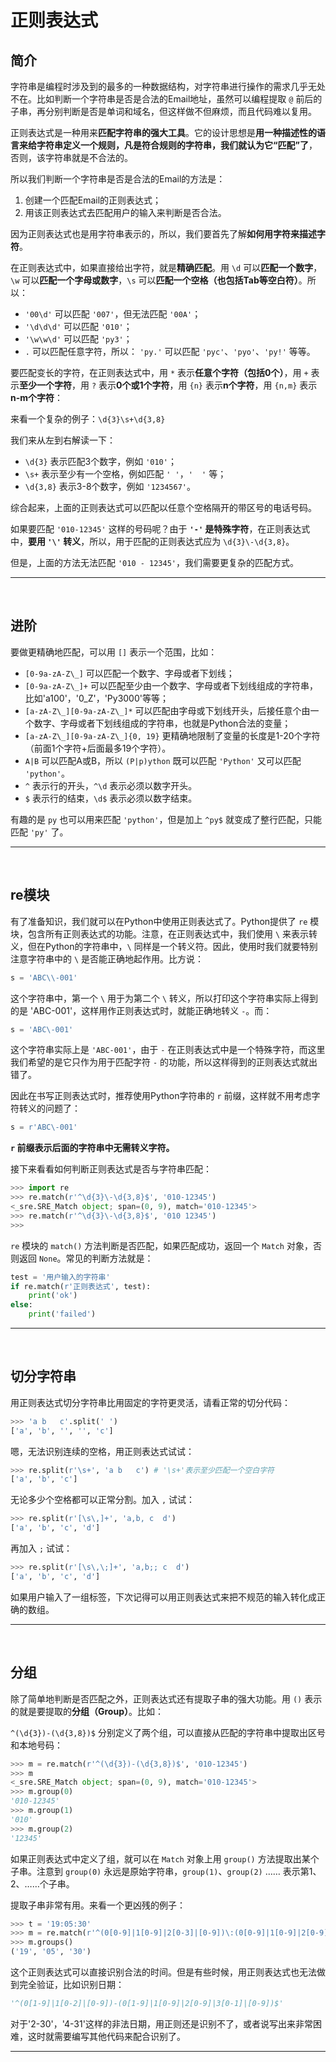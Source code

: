 # 正则表达式

## 简介

字符串是编程时涉及到的最多的一种数据结构，对字符串进行操作的需求几乎无处不在。比如判断一个字符串是否是合法的Email地址，虽然可以编程提取 `@` 前后的子串，再分别判断是否是单词和域名，但这样做不但麻烦，而且代码难以复用。

正则表达式是一种用来**匹配字符串的强大工具**。它的设计思想是**用一种描述性的语言来给字符串定义一个规则，凡是符合规则的字符串，我们就认为它“匹配”了**，否则，该字符串就是不合法的。

所以我们判断一个字符串是否是合法的Email的方法是：

1. 创建一个匹配Email的正则表达式；
2. 用该正则表达式去匹配用户的输入来判断是否合法。

因为正则表达式也是用字符串表示的，所以，我们要首先了解**如何用字符来描述字符**。

在正则表达式中，如果直接给出字符，就是**精确匹配**。用 `\d` 可以**匹配一个数字**，`\w` 可以**匹配一个字母或数字**，`\s` 可以**匹配一个空格（也包括Tab等空白符）**。所以：

- `'00\d'` 可以匹配 `'007'`，但无法匹配 `'00A'`；
- `'\d\d\d'` 可以匹配 `'010'`；
- `'\w\w\d'` 可以匹配 `'py3'`；
- `.` 可以匹配任意字符，所以： `'py.'` 可以匹配 `'pyc'`、`'pyo'`、`'py!'` 等等。

要匹配变长的字符，在正则表达式中，用 `*` 表示**任意个字符（包括0个）**，用 `+` 表示**至少一个字符**，用 `?` 表示**0个或1个字符**，用 `{n}` 表示**n个字符**，用 `{n,m}` 表示**n-m个字符**：

来看一个复杂的例子：`\d{3}\s+\d{3,8}`

我们来从左到右解读一下：

- `\d{3}` 表示匹配3个数字，例如 `'010'`；
- `\s+` 表示至少有一个空格，例如匹配 `' '`，`'  '` 等；
- `\d{3,8}` 表示3-8个数字，例如 `'1234567'`。

综合起来，上面的正则表达式可以匹配以任意个空格隔开的带区号的电话号码。

如果要匹配 `'010-12345'` 这样的号码呢？由于 **`'-'` 是特殊字符**，在正则表达式中，**要用 `'\'` 转义**，所以，用于匹配的正则表达式应为 `\d{3}\-\d{3,8}`。

但是，上面的方法无法匹配 `'010 - 12345'`，我们需要更复杂的匹配方式。

---

<br>

## 进阶

要做更精确地匹配，可以用 `[]` 表示一个范围，比如：

- `[0-9a-zA-Z\_]` 可以匹配一个数字、字母或者下划线；
- `[0-9a-zA-Z\_]+` 可以匹配至少由一个数字、字母或者下划线组成的字符串，比如'a100'，'0_Z'，'Py3000'等等；
- `[a-zA-Z\_][0-9a-zA-Z\_]*` 可以匹配由字母或下划线开头，后接任意个由一个数字、字母或者下划线组成的字符串，也就是Python合法的变量；
- `[a-zA-Z\_][0-9a-zA-Z\_]{0, 19}` 更精确地限制了变量的长度是1-20个字符（前面1个字符+后面最多19个字符）。
- `A|B` 可以匹配A或B，所以 `(P|p)ython` 既可以匹配 `'Python'` 又可以匹配 `'python'`。
- `^` 表示行的开头，`^\d` 表示必须以数字开头。
- `$` 表示行的结束，`\d$` 表示必须以数字结束。

有趣的是 `py` 也可以用来匹配 `'python'`，但是加上 `^py$` 就变成了整行匹配，只能匹配 `'py'` 了。

---

<br>

## re模块

有了准备知识，我们就可以在Python中使用正则表达式了。Python提供了 `re` 模块，包含所有正则表达式的功能。注意，在正则表达式中，我们使用 `\` 来表示转义，但在Python的字符串中，`\` 同样是一个转义符。因此，使用时我们就要特别注意字符串中的 `\` 是否能正确地起作用。比方说：

```python
s = 'ABC\\-001'
```

这个字符串中，第一个 `\` 用于为第二个 `\` 转义，所以打印这个字符串实际上得到的是 'ABC\-001'，这样用作正则表达式时，就能正确地转义 `-`。而：

```python
s = 'ABC\-001'
```

这个字符串实际上是 `'ABC-001'`，由于 `-` 在正则表达式中是一个特殊字符，而这里我们希望的是它只作为用于匹配字符 `-` 的功能，所以这样得到的正则表达式就出错了。

因此在书写正则表达式时，推荐使用Python字符串的 `r` 前缀，这样就不用考虑字符转义的问题了：

```python
s = r'ABC\-001'
```

**`r` 前缀表示后面的字符串中无需转义字符。**

接下来看看如何判断正则表达式是否与字符串匹配：

```python
>>> import re
>>> re.match(r'^\d{3}\-\d{3,8}$', '010-12345')
<_sre.SRE_Match object; span=(0, 9), match='010-12345'>
>>> re.match(r'^\d{3}\-\d{3,8}$', '010 12345')
>>>
```

`re` 模块的 `match()` 方法判断是否匹配，如果匹配成功，返回一个 `Match` 对象，否则返回 `None`。常见的判断方法就是：

```python
test = '用户输入的字符串'
if re.match(r'正则表达式', test):
    print('ok')
else:
    print('failed')
```

---

<br>

## 切分字符串

用正则表达式切分字符串比用固定的字符更灵活，请看正常的切分代码：

```python
>>> 'a b   c'.split(' ')
['a', 'b', '', '', 'c']
```

嗯，无法识别连续的空格，用正则表达式试试：

```python
>>> re.split(r'\s+', 'a b   c') # '\s+'表示至少匹配一个空白字符
['a', 'b', 'c']
```

无论多少个空格都可以正常分割。加入 `,` 试试：

```python
>>> re.split(r'[\s\,]+', 'a,b, c  d')
['a', 'b', 'c', 'd']
```

再加入 `;` 试试：

```python
>>> re.split(r'[\s\,\;]+', 'a,b;; c  d')
['a', 'b', 'c', 'd']
```

如果用户输入了一组标签，下次记得可以用正则表达式来把不规范的输入转化成正确的数组。

---

<br>

## 分组

除了简单地判断是否匹配之外，正则表达式还有提取子串的强大功能。用 `()` 表示的就是要提取的**分组（Group）**。比如：

`^(\d{3})-(\d{3,8})$` 分别定义了两个组，可以直接从匹配的字符串中提取出区号和本地号码：

```python
>>> m = re.match(r'^(\d{3})-(\d{3,8})$', '010-12345')
>>> m
<_sre.SRE_Match object; span=(0, 9), match='010-12345'>
>>> m.group(0)
'010-12345'
>>> m.group(1)
'010'
>>> m.group(2)
'12345'
```

如果正则表达式中定义了组，就可以在 `Match` 对象上用 `group()` 方法提取出某个子串。注意到 `group(0)` 永远是原始字符串，`group(1)`、`group(2)` …… 表示第1、2、……个子串。

提取子串非常有用。来看一个更凶残的例子：

```python
>>> t = '19:05:30'
>>> m = re.match(r'^(0[0-9]|1[0-9]|2[0-3]|[0-9])\:(0[0-9]|1[0-9]|2[0-9]|3[0-9]|4[0-9]|5[0-9]|[0-9])\:(0[0-9]|1[0-9]|2[0-9]|3[0-9]|4[0-9]|5[0-9]|[0-9])$', t)
>>> m.groups()
('19', '05', '30')
```

这个正则表达式可以直接识别合法的时间。但是有些时候，用正则表达式也无法做到完全验证，比如识别日期：

```python
'^(0[1-9]|1[0-2]|[0-9])-(0[1-9]|1[0-9]|2[0-9]|3[0-1]|[0-9])$'
```

对于'2-30'，'4-31'这样的非法日期，用正则还是识别不了，或者说写出来非常困难，这时就需要编写其他代码来配合识别了。

---

<br>


